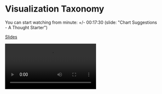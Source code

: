 # Visualization Taxonomy

You can start watching from minute: +/- 00:17:30 (slide: "Chart Suggestions - A Thought Starter")

[Slides](cdn://slides/05-Vis_Taxonomy_Statistical_Graphs.pdf)

![videoplayer](cdn://video/lecture005.mp4)
